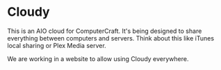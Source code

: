 # Cloudy
This is an AIO cloud for ComputerCraft. It's being designed to share everything between computers and servers. Think about this like iTunes local sharing or Plex Media server.

We are working in a website to allow using Cloudy everywhere.
